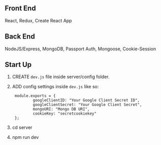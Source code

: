 ## Front End
React, Redux, Create React App
## Back End
NodeJS/Express, MongoDB, Passport Auth, Mongoose, Cookie-Session

## Start Up

1. CREATE <code>dev.js</code> file inside server/config folder. 
2. ADD config settings inside <code>dev.js</code> like so:

        module.exports = {
                googleClientID: "Your Google Client Secret ID",
                googleClientSecret: "Your Google Client Secret",
                mongoURI: "Mongo DB URI",
                cookieKey: "secretcookiekey"
        };

3. cd server
4. npm run dev

